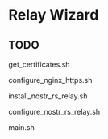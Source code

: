 # Relay Wizard

## TODO

get_certificates.sh

configure_nginx_https.sh

install_nostr_rs_relay.sh

configure_nostr_rs_relay.sh

main.sh

